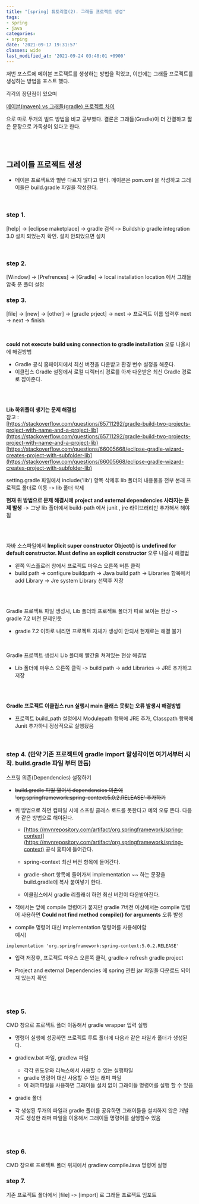 ```yaml
---
title: "[spring] 튜토리얼(2). 그래들 프로젝트 생성"
tags:
- spring
- java
categories:
- srping
date: '2021-09-17 19:31:57'
classes: wide
last_modified_at: '2021-09-24 03:40:01 +0900'
---
```


저번 포스트에 메이븐 프로젝트를 생성하는 방법을 적었고, 이번에는 그래들 프로젝트를 생성하는 방법을 포스트 했다.

각각의 장단점이 있으며 

[메이븐(maven) vs 그래들(gradle) 프로젝트 차이](https://lugan1.github.io/java/maven_gradle/)

으로 따로 두개의 빌드 방법을 비교 공부했다. 결론은 그래들(Gradle)이 더 간결하고 짧은 문장으로 가독성이 있다고 한다.

<br>
<br>

## 그레이들 프로젝트 생성
- 메이븐 프로젝트와 별반 다르지 않다고 한다. 메이븐은 pom.xml 을 작성하고 그레이들은 build.gradle 파일을 작성한다.

<br>

### step 1. 
[help] -> [eclipse maketplace] -> gradle 검색 -> Buildship gradle integration 3.0 설치 되었는지 확인. 설치 안되었으면 설치

<br>

### step 2.
[Window] -> [Prefrences] -> [Gradle] -> local installation location 에서 그래들 압축 푼 폴더 설정


### step 3.
[file] -> [new] -> [other] -> [gradle prject] -> next -> 프로젝트 이름 입력후 next -> next -> finish

<br>

**could not execute build using connection to gradle installation** 오류 나올시에 해결방법
 - Gradle 공식 홈페이지에서 최신 버전을 다운받고 환경 변수 설정을 해준다.
 - 이클립스 Gradle 설정에서 로컬 디렉터리 경로를 아까 다운받은 최신 Gradle 경로로 잡아준다.

<br/>
<br/>

**Lib 하위폴더 생기는 문제 해결법**  
참고 :  
[https://stackoverflow.com/questions/65711292/gradle-build-two-projects-project-with-name-and-a-project-lib](https://stackoverflow.com/questions/65711292/gradle-build-two-projects-project-with-name-and-a-project-lib)  
[https://stackoverflow.com/questions/66005668/eclipse-gradle-wizard-creates-project-with-subfolder-lib](https://stackoverflow.com/questions/66005668/eclipse-gradle-wizard-creates-project-with-subfolder-lib)  
  
setting.gradle 파일에서 include('lib') 항목 삭제후 lib 폴더의 내용물을 전부 본래 프로젝트 폴더로 이동 -> lib 폴더 삭제

**현재 위 방법으로 문제 해결시에 project and external dependencies 사라지는 문제 발생** -> 그냥 lib 폴더에서 build-path 에서 junit , jre 라이브러리만 추가해서 해야됨


<br/>
<br/>


 자바 소스파일에서 **Implicit super constructor Object() is undefined for default constructor. Must define an explicit constructor** 오류 나올시 해결법
 - 왼쪽 익스플로러 창에서 프로젝트 마우스 오른쪽 버튼 클릭
 - build path -> configure buildpath -> Java build path -> Libraries 항목에서 add Library -> Jre system Library 선택후 저장

<br/>
<br/>



Gradle 프로젝트 파일 생성시, Lib 폴더와 프로젝트 폴더가 따로 보이는 현상 -> gradle 7.2 버전 문제인듯
 - gradle 7.2 이하로 내리면 프로젝트 자체가 생성이 안되서 현재로는 해결 불가


<br/>

Gradle 프로젝트 생성시 Lib 폴더에 빨간줄 쳐져있는 현상 해결법
 - Lib 폴더에 마우스 오른쪽 클릭 -> build path -> add Libraries -> JRE 추가하고 저장

<br/>
<br/>

**Gradle 프로젝트 이클립스 run 실행시 main 클래스 못찾는 오류 발생시 해결방법**
- 프로젝트 build_path 설정에서 Modulepath 항목에 JRE 추가, Classpath 항목에 Junit 추가하니 정상적으로 실행됬음


<br/>

### step 4. (만약 기존 프로젝트에 gradle import 할생각이면 여기서부터 시작. build.gradle 파일 부터 만듬)
스프링 의존(Dependencies) 설정하기
 - ~~build.gradle 파일 열어서 dependencies 의존에 'org.springframework:spring-context:5.0.2.RELEASE' 추가하기~~

 - 위 방법으로 하면 컴파일 시에 스프링 클래스 로드를 못한다고 예외 오류 뜬다. 다음과 같은 방법으로 해야된다.

   - [https://mvnrepository.com/artifact/org.springframework/spring-context](https://mvnrepository.com/artifact/org.springframework/spring-context) 공식 홈피에 들어간다.

   - spring-context 최신 버전 항목에 들어간다.

   - gradle-short 항목에 들어가서 implementation ~~ 하는 문장을 build.gradle에 복사 붙여넣기 한다.

   - 이클립스에서 gradle 리플래쉬 하면 최신 버전이 다운받아진다. 


 - 책에서는 앞에 compile 명령어가 붙지만 gradle 7버전 이상에서는 compile 명령어 사용하면 **Could not find method compile() for arguments** 오류 발생

 - compile 명령어 대신 implementation 명령어를 사용해야함  
 예시)

 ```
 implementation 'org.springframework:spring-context:5.0.2.RELEASE'
 ```
 
  - 입력 저장후, 프로젝트 마우스 오른쪽 클릭, gradle-> refresh gradle project

  - Project and external Dependencies 에 spring 관련 jar 파일들 다운로드 되어져 있는지 확인

<br/>
<br/>

### step 5. 
 CMD 창으로 프로젝트 폴더 이동해서 gradle wrapper 입력 실행
- 명령어 실행에 성공하면 프로젝트 루트 폴더에 다음과 같은 파일과 폴더가 생성된다.

- gradlew.bat 파일, gradlew 파일
   - 각각 윈도우와 리눅스에서 사용할 수 있는 실행파일
   - gradle 명령어 대신 사용할 수 있는 래퍼 파일
   - 이 래퍼파일을 사용하면 그래이들 설치 없이 그래이들 명령어를 실행 할 수 있음


- gradle 폴더

- 각 생성된 두개의 파일과 gradle 폴더를 공유하면 그래이들을 설치하지 않은 개발자도 생성한 래퍼 파일을 이용해서 그래이들 명령어를 실행할수 있음


<br/>
<br/>


### step 6.
 CMD 창으로 프로젝트 폴더 위치에서 gradlew compileJava 명령어 실행

### step 7.
 기존 프로젝트 폴더에서 [file] -> [import] 로 그래들 프로젝트 임포트





 

